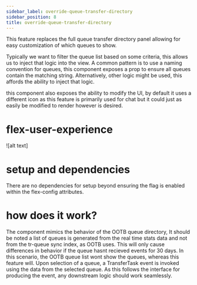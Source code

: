 ```yaml
---
sidebar_label: override-queue-transfer-directory
sidebar_position: 8
title: override-queue-transfer-directory
---
```


This feature replaces the full queue transfer directory panel allowing for easy customization of which queues to show.

Typically we want to filter the queue list based on some criteria, this allows us to inject that logic into the view. A common pattern is to use a naming convention for queues, this component exposes a prop to ensure all queues contain the matching string. Alternatively, other logic might be used, this affords the ability to inject that logic.

this component also exposes the ability to modify the UI, by default it uses a different icon as this feature is primarily used for chat but it could just as easily be modified to render however is desired.

# flex-user-experience

![alt text]

# setup and dependencies

There are no dependencies for setup beyond ensuring the flag is enabled within the flex-config attributes.

# how does it work?

The component mimics the behavior of the OOTB queue directory, It should be noted a list of queues is generated from the real time stats data and not from the tr-queue sync index, as OOTB uses. This will only cause differences in behavior if the queue hasnt recieved events for 30 days. In this scenario, the OOTB queue list wont show the queues, whereas this feature will. Upon selection of a queue, a TransferTask event is invoked using the data from the selected queue. As this follows the interface for producing the event, any downstream logic should work seamlessly.
